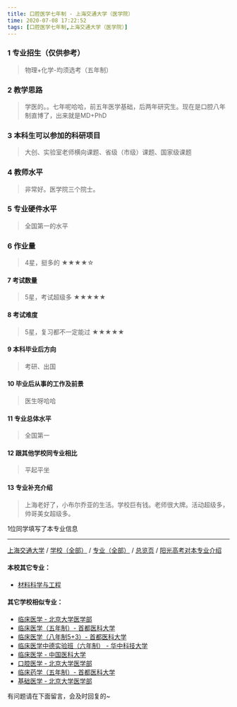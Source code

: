 ```yaml
---
title: 口腔医学七年制 - 上海交通大学（医学院）
time: 2020-07-08 17:22:52
tags: [口腔医学七年制,上海交通大学（医学院）]
---
```

### 1 专业招生（仅供参考）  
> 物理+化学-均须选考（五年制）



### 2 教学思路
> 学医的。。七年呢哈哈，前五年医学基础，后两年研究生。现在是口腔八年制直博了，出来就是MD+PhD


### 3 本科生可以参加的科研项目
>  大创、实验室老师横向课题、省级（市级）课题、国家级课题


### 4 教师水平
> 非常好。医学院三个院士。


### 5 专业硬件水平
> 全国第一的水平


### 6 作业量
>4星，挺多的
★★★★☆


#### 7 考试数量
>5星，考试超级多
★★★★★


#### 8 考试难度
> 5星，复习都不一定能过
★★★★★



#### 9 本科毕业后方向
> 考研、出国


#### 10 毕业后从事的工作及前景
> 医生呀哈哈


#### 11 专业总体水平
> 全国第一


#### 12 跟其他学校同专业相比
> 平起平坐


#### 13 专业补充介绍
> 上海老好了，小布尔乔亚的生活。学校巨有钱。老师很大牌。活动超级多，帅哥美女超级多。

1位同学填写了本专业信息
***
[上海交通大学](https://univgo.github.io/2020/07/08/d68d2868c30c) / [学校（全部）](https://univgo.github.io/2020/07/08/3efa6bcca419) / [专业（全部）](https://univgo.github.io/2020/07/08/2d4c6d3552c2) / [总览页](https://univgo.github.io/2020/07/08/445daeb4fa00) / [阳光高考对本专业介绍](http://gaokao.chsi.com.cn/sch/zyk/view.do?schId=73393510&specId=73385128)
#### 本校其它专业：
- [材料科学与工程](https://univgo.github.io/2020/07/08/f5e99e8fbc41)

#### 其它学校相似专业：
- [临床医学 - 北京大学医学部](https://univgo.github.io/2020/07/08/fc8f1415787d)
- [临床医学（五年制）- 首都医科大学](https://univgo.github.io/2020/07/08/d3eb2a0ea89b)
- [临床医学（八年制5+3）- 首都医科大学](https://univgo.github.io/2020/07/08/9959d7895886)
- [临床医学中德实验班（六年制） - 华中科技大学](https://univgo.github.io/2020/07/08/c6c73939dff9)
- [临床医学 - 中国医科大学](https://univgo.github.io/2020/07/08/6ff86ee1e84a)
- [口腔医学 - 北京大学医学部](https://univgo.github.io/2020/07/08/ba5dd8a6a86a )
- [临床药学（五年制）- 首都医科大学](https://univgo.github.io/2020/07/08/6c0e8ed545fd)
- [基础医学 - 北京大学医学部](https://univgo.github.io/2020/07/08/66c1f9a9ed13)

有问题请在下面留言，会及时回复的~